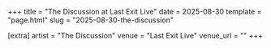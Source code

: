 +++
title = "The Discussion at Last Exit Live"
date = 2025-08-30
template = "page.html"
slug = "2025-08-30-the-discussion"

[extra]
artist = "The Discussion"
venue = "Last Exit Live"
venue_url = ""
+++
